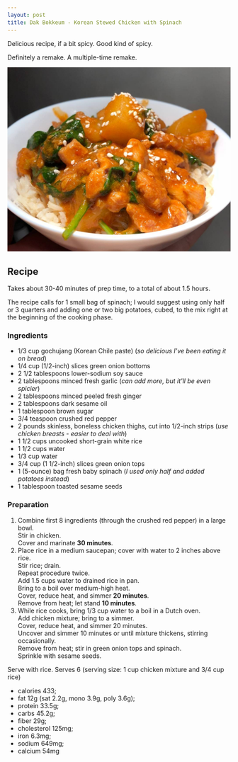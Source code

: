 ```yaml
---
layout: post
title: Dak Bokkeum - Korean Stewed Chicken with Spinach
---
```


Delicious recipe, if a bit spicy. Good kind of spicy.

Definitely a remake. A multiple-time remake.

![Dak Bokkeum - Koread Stewed Chicken with Spinach](/assets/2018-korean_stewed_chicken.jpg)

## Recipe

Takes about 30-40 minutes of prep time, to a total
of about 1.5 hours.

The recipe calls for 1 small bag of spinach;
I would suggest using only half or 3 quarters and
adding one or two big potatoes, cubed, to the mix right
at the beginning of the cooking phase.

### Ingredients

* 1/3 cup gochujang (Korean Chile paste) (*so delicious I've been eating it on bread*)
* 1/4 cup (1/2-inch) slices green onion bottoms 
* 2 1/2 tablespoons lower-sodium soy sauce
* 2 tablespoons minced fresh garlic (*can add more, but it'll be even spicier*)
* 2 tablespoons minced peeled fresh ginger
* 2 tablespoons dark sesame oil
* 1 tablespoon brown sugar
* 3/4 teaspoon crushed red pepper
* 2 pounds skinless, boneless chicken thighs, cut into 1/2-inch strips (*use chicken breasts - easier to deal with*)
* 1 1/2 cups uncooked short-grain white rice
* 1 1/2 cups water
* 1/3 cup water
* 3/4 cup (1 1/2-inch) slices green onion tops
* 1 (5-ounce) bag fresh baby spinach (*I used only half and added potatoes instead*)
* 1 tablespoon toasted sesame seeds

### Preparation

1. Combine first 8 ingredients (through the crushed red pepper) in a large bowl.  
  Stir in chicken.  
  Cover and marinate **30 minutes**.
2. Place rice in a medium saucepan; cover with water to 2 inches above rice.  
  Stir rice; drain.  
  Repeat procedure twice.  
  Add 1.5 cups water to drained rice in pan.  
  Bring to a boil over medium-high heat.  
  Cover, reduce heat, and simmer **20 minutes**.  
  Remove from heat; let stand **10 minutes**.
3. While rice cooks, bring 1/3 cup water to a boil in a Dutch oven.  
  Add chicken mixture; bring to a simmer.  
  Cover, reduce heat, and simmer 20 minutes.  
  Uncover and simmer 10 minutes or until mixture thickens, stirring occasionally.  
  Remove from heat; stir in green onion tops and spinach.  
  Sprinkle with sesame seeds.

Serve with rice. Serves 6 (serving size: 1 cup chicken mixture and  3/4 cup rice)

* calories 433;
* fat 12g (sat 2.2g, mono 3.9g, poly 3.6g);
* protein 33.5g;
* carbs 45.2g;
* fiber 29g;
* cholesterol 125mg;
* iron 6.3mg;
* sodium 649mg;
* calcium 54mg
